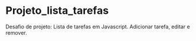 # Projeto_lista_tarefas
Desafio de projeto: Lista de tarefas em Javascript. Adicionar tarefa, editar e remover.
